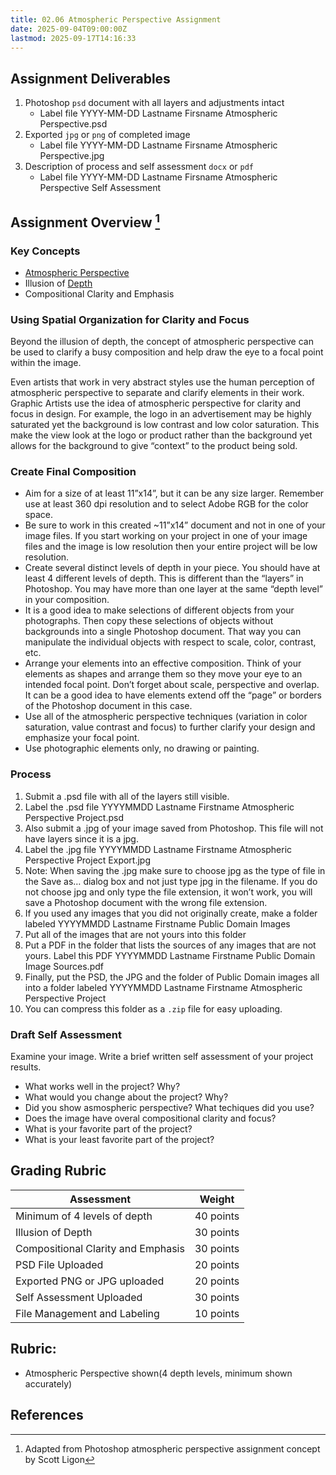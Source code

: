 ```yaml
---
title: 02.06 Atmospheric Perspective Assignment
date: 2025-09-04T09:00:00Z
lastmod: 2025-09-17T14:16:33
---
```


## Assignment Deliverables

1. Photoshop `psd` document with all layers and adjustments intact
   - Label file YYYY-MM-DD Lastname Firsname Atmospheric Perspective.psd
2. Exported `jpg` or `png` of completed image
   - Label file YYYY-MM-DD Lastname Firsname Atmospheric Perspective.jpg
3. Description of process and self assessment `docx` or `pdf`
   - Label file YYYY-MM-DD Lastname Firsname Atmospheric Perspective Self Assessment

## Assignment Overview [^ligon]

### Key Concepts

- [Atmospheric Perspective](./02-01-atmospheric-perspective.md)
- Illusion of [Depth](./02-02-depth.md)
- Compositional Clarity and Emphasis

### Using Spatial Organization for Clarity and Focus

Beyond the illusion of depth, the concept of atmospheric perspective can be used to clarify a busy composition and help draw the eye to a focal point within the image.

Even artists that work in very abstract styles use the human perception of atmospheric perspective to separate and clarify elements in their work. Graphic Artists use the idea of atmospheric perspective for clarity and focus in design. For example, the logo in an advertisement may be highly saturated yet the background is low contrast and low color saturation. This make the view look at the logo or product rather than the background yet allows for the background to give “context” to the product being sold.

### Create Final Composition

- Aim for a size of at least 11”x14”, but it can be any size larger. Remember use at least 360 dpi resolution and to select Adobe RGB for the color space.
- Be sure to work in this created ~11”x14” document and not in one of your image files. If you start working on your project in one of your image files and the image is low resolution then your entire project will be low resolution.
- Create several distinct levels of depth in your piece. You should have at least 4 different levels of depth. This is different than the “layers” in Photoshop. You may have more than one layer at the same “depth level” in your composition.
- It is a good idea to make selections of different objects from your photographs. Then copy these selections of objects without backgrounds into a single Photoshop document. That way you can manipulate the individual objects with respect to scale, color, contrast, etc.
- Arrange your elements into an effective composition. Think of your elements as shapes and arrange them so they move your eye to an intended focal point. Don’t forget about scale, perspective and overlap. It can be a good idea to have elements extend off the “page” or borders of the Photoshop document in this case.
- Use all of the atmospheric perspective techniques (variation in color saturation, value contrast and focus) to further clarify your design and emphasize your focal point.
- Use photographic elements only, no drawing or painting.

### Process

1. Submit a .psd file with all of the layers still visible.
2. Label the .psd file YYYYMMDD Lastname Firstname Atmospheric Perspective Project.psd
3. Also submit a .jpg of your image saved from Photoshop. This file will not have layers since it is a jpg.
4. Label the .jpg file YYYYMMDD Lastname Firstname Atmospheric Perspective Project Export.jpg
5. Note: When saving the .jpg make sure to choose jpg as the type of file in the Save as… dialog box and not just type jpg in the filename. If you do not choose jpg and only type the file extension, it won’t work, you will save a Photoshop document with the wrong file extension.
6. If you used any images that you did not originally create, make a folder labeled YYYYMMDD Lastname Firstname Public Domain Images
7. Put all of the images that are not yours into this folder
8. Put a PDF in the folder that lists the sources of any images that are not yours. Label this PDF YYYYMMDD Lastname Firstname Public Domain Image Sources.pdf
9. Finally, put the PSD, the JPG and the folder of Public Domain images all into a folder labeled YYYYMMDD Lastname Firstname Atmospheric Perspective Project
10. You can compress this folder as a `.zip` file for easy uploading.

### Draft Self Assessment

Examine your image. Write a brief written self assessment of your project results.

- What works well in the project? Why?
- What would you change about the project? Why?
- Did you show asmospheric perspective? What techiques did you use?
- Does the image have overal compositional clarity and focus?
- What is your favorite part of the project?
- What is your least favorite part of the project?

## Grading Rubric

<div class="responsive-table-markdown">

| Assessment                         | Weight    |
| ---------------------------------- | --------- |
| Minimum of 4 levels of depth       | 40 points |
| Illusion of Depth                  | 30 points |
| Compositional Clarity and Emphasis | 30 points |
| PSD File Uploaded                  | 20 points |
| Exported PNG or JPG uploaded       | 20 points |
| Self Assessment Uploaded           | 30 points |
| File Management and Labeling       | 10 points |

</div>

## Rubric:

- Atmospheric Perspective shown(4 depth levels, minimum shown accurately)

## References

[^ligon]: Adapted from Photoshop atmospheric perspective assignment concept by Scott Ligon
